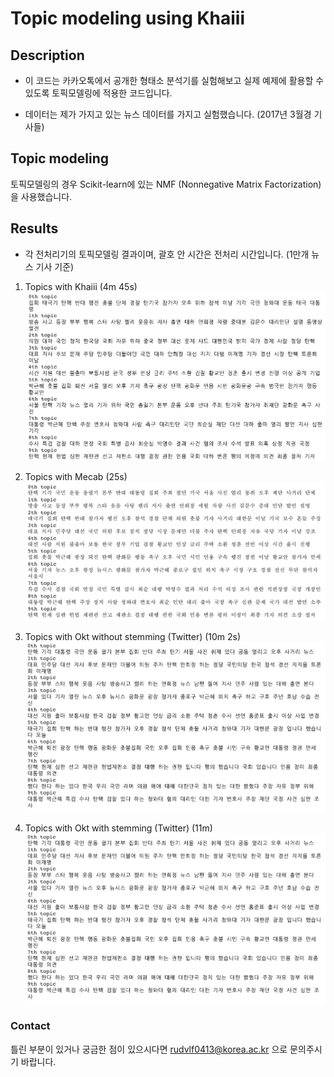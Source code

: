 # Topic modeling using Khaiii


## Description
* 이 코드는 카카오톡에서 공개한 형태소 분석기를 실험해보고 실제 예제에 활용할 수 있도록 토픽모델링에 적용한 코드입니다.

* 데이터는 제가 가지고 있는 뉴스 데이터를 가지고 실험했습니다. (2017년 3월경 기사들)


## Topic modeling
토픽모델링의 경우 Scikit-learn에 있는 NMF (Nonnegative Matrix Factorization)을 사용했습니다.


## Results
*  각 전처리기의 토픽모델링 결과이며, 괄호 안 시간은 전처리 시간입니다. (1만개 뉴스 기사 기준)

1. Topics with Khaiii (4m 45s)
![Topic modeling result](./img/topics_khaiii.png)

2. Topics with Mecab (25s)
![Topic modeling result](./img/topics_mecab.png)

3. Topics with Okt without stemming (Twitter) (10m 2s)
![Topic modeling result](./img/topics_okt.png)

4. Topics with Okt with stemming (Twitter) (11m)
![Topic modeling result](./img/topics_okt.png)


### Contact
틀린 부분이 있거나 궁금한 점이 있으시다면 rudvlf0413@korea.ac.kr 으로 문의주시기 바랍니다.
